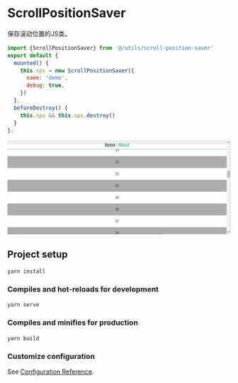 # ScrollPositionSaver

保存滚动位置的JS类。

```js
import {ScrollPositionSaver} from '@/utils/scroll-position-saver'
export default {
  mounted() {
    this.sps = new ScrollPositionSaver({
      name: 'demo',
      debug: true,
    })
  },
  beforeDestroy() {
    this.sps && this.sps.destroy()
  }
};
```

![img](./preview.png)

## Project setup
```
yarn install
```

### Compiles and hot-reloads for development
```
yarn serve
```

### Compiles and minifies for production
```
yarn build
```

### Customize configuration
See [Configuration Reference](https://cli.vuejs.org/config/).
